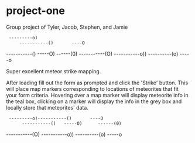 # project-one
Group project of Tyler, Jacob, Stephen, and Jamie

     ---------o)
         -----------()       ----O
  -----------()   -----O)      ------(0)
-----------(O)       -----------o))
         ----------(o)   -----o

Super excellent meteor strike mapping.

After loading fill out the form as prompted and click the 'Strike' button.
This will place map markers corresponding to locations of meteorites that fit
your form criteria. Hovering over a map marker will display meteorite info in
the teal box, clicking on a marker will display the info in the grey box and
locally store that meteorites' data.

     ---------o)-----------()       ----O
          -----------()   -----O)      ------(0)
-----------(O)                                   -----------o))
                  ----------(o)   -----o






